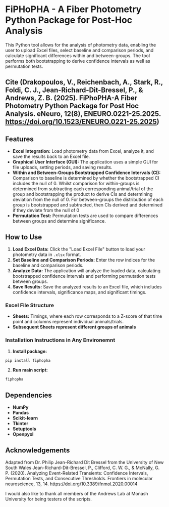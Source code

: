 # FiPHoPHA - A Fiber Photometry Python Package for Post-Hoc Analysis

This Python tool allows for the analysis of photometry data, enabling the user to upload Excel files, select baseline and comparison periods, and calculate significant differences within and between-groups. The tool performs both bootstrapping to derive confidence intervals as well as permutation tests.

## Cite (Drakopoulos, V., Reichenbach, A., Stark, R., Foldi, C. J., Jean-Richard-Dit-Bressel, P., & Andrews, Z. B. (2025). FiPhoPHA-A Fiber Photometry Python Package for Post Hoc Analysis. eNeuro, 12(8), ENEURO.0221-25.2025. https://doi.org/10.1523/ENEURO.0221-25.2025)

## Features

- **Excel Integration:** Load photometry data from Excel, analyze it, and save the results back to an Excel file.
- **Graphical User Interface (GUI):** The application uses a simple GUI for file uploads, setting periods, and saving results.
- **Within and Between-Groups Bootstrapped Confidence Intervals (CI):** Comparison to baseline is determined by whether the bootstrapped CI includes the null of 0. Whilst comparison for within-groups is determined from subtracting each corresponding animal/trial of the group and bootstrapping the product to derive CIs and determining deviation from the null of 0. For between-groups the distribution of each group is bootstrapped and subtracted, then CIs derived and determined if they deviate from the null of 0
- **Permutation Test:** Permutation tests are used to compare differences between groups and determine significance.


## How to Use

1. **Load Excel Data:** Click the "Load Excel File" button to load your photometry data in `.xlsx` format.
2. **Set Baseline and Comparison Periods:** Enter the row indices for the baseline and comparison periods.
3. **Analyze Data:** The application will analyze the loaded data, calculating bootstrapped confidence intervals and performing permutation tests between groups.
4. **Save Results:** Save the analyzed results to an Excel file, which includes confidence intervals, significance maps, and significant timings.

### Excel File Structure

- **Sheets:** Timings, where each row corresponds to a Z-score of that time point and columns represent individual animals/trials.
- **Subsequent Sheets represent different groups of animals** 

### Installation Instructions in Any Environemnt

1. **Install package:** 
```bash
pip install fiphopha
```
2. **Run main script:** 
```bash
fiphopha
```

## Dependencies

- **NumPy**
- **Pandas**
- **Scikit-learn**
- **Tkinter** 
- **Setuptools**
- **Openpyxl**

## Acknowledgements
Adapted from Dr. Philip Jean-Richard Dit Bressel from the University of New South Wales
Jean-Richard-Dit-Bressel, P., Clifford, C. W. G., & McNally, G. P. (2020). Analyzing Event-Related Transients: Confidence Intervals, Permutation Tests, and Consecutive Thresholds. Frontiers in molecular neuroscience, 13, 14. https://doi.org/10.3389/fnmol.2020.00014

I would also like to thank all members of the Andrews Lab at Monash University for being testers of the scripts.

